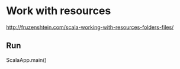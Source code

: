 # Work with resources

http://fruzenshtein.com/scala-working-with-resources-folders-files/

## Run

ScalaApp.main()
